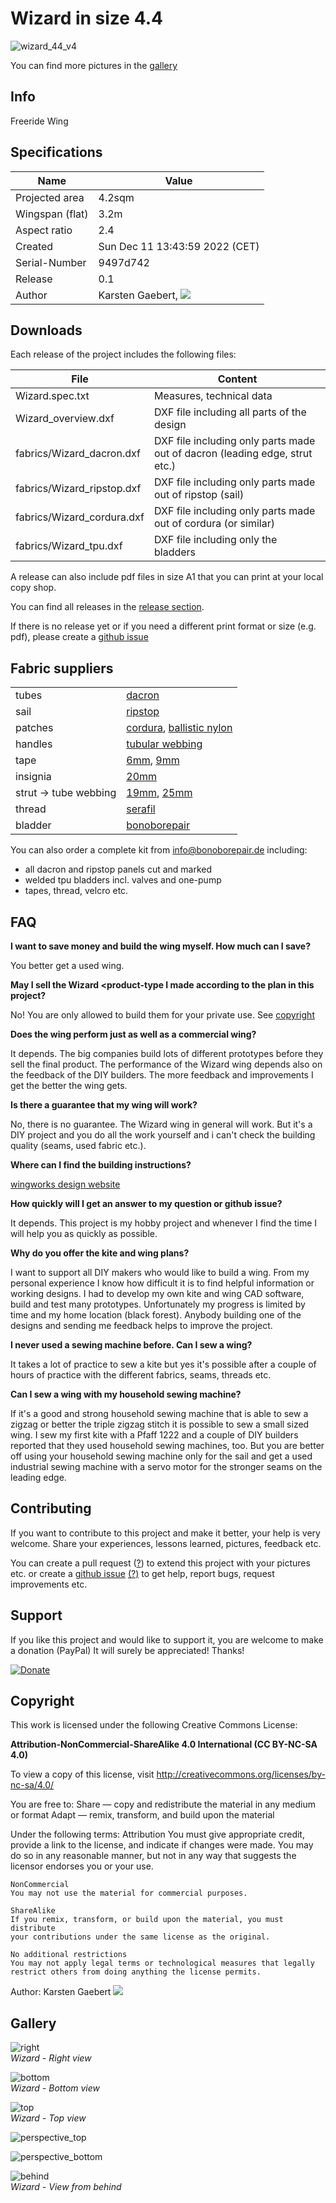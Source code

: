 # Wizard in size 4.4 #

![wizard_44_v4](https://github.com/wingworks/Wizard-Wing-4.4/blob/master/gallery/wizard_44_v4_front.png)

You can find more pictures in the [gallery](https://github.com/wingworks/Wizard/#gallery)

## Info ##


Freeride Wing


## Specifications ##

|Name|Value|
|--|--|
|Projected area|4.2sqm|
|Wingspan (flat)|3.2m|
|Aspect ratio|2.4|
|Created|Sun Dec 11 13:43:59 2022 (CET)|
|Serial-Number|9497d742|
|Release|0.1|
|Author|Karsten Gaebert, ![](https://github.com/wingworks/Wizard/blob/main/contact.gif)|

## Downloads ##

Each release of the project includes the following files:

|File|Content|
|--|--|
|Wizard.spec.txt|Measures, technical data|
|Wizard_overview.dxf|DXF file including all parts of the design|
|fabrics/Wizard_dacron.dxf|DXF file including only parts made out of dacron (leading edge, strut etc.)|
|fabrics/Wizard_ripstop.dxf|DXF file including only parts made out of ripstop (sail)|
|fabrics/Wizard_cordura.dxf|DXF file including only parts made out of cordura (or similar)|
|fabrics/Wizard_tpu.dxf|DXF file including only the bladders|

A release can also include pdf files in size A1 that you can print at your local copy shop. 

You can find all releases in the [release section](https://github.com/wingworks/Wizard/releases).

If there is no release yet or if you need a different print format or size (e.g. pdf), please create a [github issue](https://github.com/wingworks/Wizard/issues/new)

## Fabric suppliers ##

|||
|--|--|
|tubes|[dacron](https://www.extremtextil.de/en/search?sSearch=dacron)|
|sail|[ripstop](https://www.extremtextil.de/en/search?sSearch=ripstop+kite+polyester)|
|patches|[cordura](https://www.extremtextil.de/en/cordura-500den-tpu-coated-hf-weldable-370g-sqm.html), [ballistic nylon](https://www.extremtextil.de/en/ballistic-nylon-850den-ac-coated-390g-sqm.html)|
|handles|[tubular webbing](https://www.extremtextil.de/en/tubular-webbing-one-coloured-40mm.html)|
|tape|[6mm](https://www.extremtextil.de/en/double-sided-adhesive-tape-paper-carrier-6mm-x-50m.html), [9mm](https://www.extremtextil.de/en/double-sided-adhesive-tape-paper-carrier-9mm-x-50m.html)|
|insignia|[20mm](https://www.extremtextil.de/en/dacron-polyester-insignia-fabric-adhesive-tape-20mm-x-45m.html)|
|strut -> tube webbing|[19mm](https://www.extremtextil.de/en/twill-webbing-for-edgebinding-nylon-durable-19mm.html), [25mm](https://www.extremtextil.de/en/twill-webbing-for-edgebinding-nylon-durable-25mm.html)|
|thread|[serafil](https://www.extremtextil.de/en/search?sSearch=serafil)|
|bladder|[bonoborepair](https://bonoborepair.de/en/)|

You can also order a complete kit from <info@bonoborepair.de> including:

- all dacron and ripstop panels cut and marked
- welded tpu bladders incl. valves and one-pump
- tapes, thread, velcro etc.

## FAQ ##

**I want to save money and build the wing myself. How much can I save?**

You better get a used wing.

**May I sell the Wizard <product-type I made according to the plan in this project?**

No! You are only allowed to build them for your private use. See [copyright](https://github.com/wingworks/Wizard/#copyright)

**Does the wing perform just as well as a commercial wing?**

It depends. The big companies build lots of different prototypes before they sell the final product.
The performance of the Wizard wing depends also on the feedback of the DIY builders. The more feedback and improvements I get the better the wing gets.

**Is there a guarantee that my wing will work?**

No, there is no guarantee. The Wizard wing in general will work. But it's a DIY project and you do all the work yourself and i can't check the building quality (seams, used fabric etc.). 

**Where can I find the building instructions?**

[wingworks design website](http://www.wingworks-design.com)

**How quickly will I get an answer to my question or github issue?**

It depends. This project is my hobby project and whenever I find the time I will help you as quickly as possible.

**Why do you offer the kite and wing plans?**

I want to support all DIY makers who would like to build a wing. From my personal experience I know how difficult it is to find helpful information or working designs. I had to develop my own kite and wing CAD software, build and test many prototypes.
Unfortunately my progress is limited by time and my home location (black forest). Anybody building one of the designs and sending me feedback helps to improve the project.

**I never used a sewing machine before. Can I sew a wing?**

It takes a lot of practice to sew a kite but yes it's possible after a couple of hours of practice with the different fabrics, seams, threads etc.

**Can I sew a wing with my household sewing machine?**

If it's a good and strong household sewing machine that is able to sew a zigzag or better the triple zigzag stitch it is possible to sew a small sized wing. I sew my first kite with a Pfaff 1222 and a couple of DIY builders reported that they used household sewing machines, too. But you are better off using your household sewing machine only for the sail and get a used industrial sewing machine with a servo motor for the stronger seams on the leading edge.

## Contributing ##

If you want to contribute to this project and make it better, your help is very welcome. Share your experiences, lessons learned, pictures, feedback etc.

You can create a pull request ([?](https://docs.github.com/en/github/collaborating-with-pull-requests/proposing-changes-to-your-work-with-pull-requests/creating-a-pull-request)) to extend this project with your pictures etc. or create a [github issue](https://github.com/wingworks/Wizard/issues/new) [(?)](https://docs.github.com/en/issues/tracking-your-work-with-issues/creating-an-issue) to get help, report bugs, request improvements etc.

## Support ##

If you like this project and would like to support it, you are welcome to make a donation (PayPal)
It will surely be appreciated! Thanks!

[![Donate](https://www.paypalobjects.com/en_US/DK/i/btn/btn_donateCC_LG.gif)](https://www.paypal.com/cgi-bin/webscr?cmd=_s-xclick&hosted_button_id=S6NB4XW8WT5G8)

## Copyright ##

This work is licensed under the following Creative Commons License:

**Attribution-NonCommercial-ShareAlike 4.0 International (CC BY-NC-SA 4.0)** 

To view a copy of this license, visit
http://creativecommons.org/licenses/by-nc-sa/4.0/

You are free to:
    Share — copy and redistribute the material in any medium or format
    Adapt — remix, transform, and build upon the material

Under the following terms:
    Attribution
    You must give appropriate credit, provide a link to the license,
    and indicate if changes were made. You may do so in any reasonable manner,
    but not in any way that suggests the licensor endorses you or your use.

    NonCommercial
    You may not use the material for commercial purposes.

    ShareAlike
    If you remix, transform, or build upon the material, you must distribute 
    your contributions under the same license as the original. 
    
    No additional restrictions
    You may not apply legal terms or technological measures that legally 
    restrict others from doing anything the license permits. 

Author: Karsten Gaebert ![](https://github.com/wingworks/Wizard/blob/main/contact.gif)

## Gallery ##

![right](https://github.com/wingworks/Wizard-Wing-4.4/blob/master/gallery/wizard_44_v4_right.png)<br>
*Wizard - Right view*

![bottom](https://github.com/wingworks/Wizard-Wing-4.4/blob/master/gallery/wizard_44_v4_bottom.png)<br>
*Wizard - Bottom view*

![top](https://github.com/wingworks/Wizard-Wing-4.4/blob/master/gallery/wizard_44_v4_top.png)<br>
*Wizard - Top view*

![perspective_top](https://github.com/wingworks/Wizard-Wing-4.4/blob/master/gallery/wizard_44_v4_perspective_top.png)<br>

![perspective_bottom](https://github.com/wingworks/Wizard-Wing-4.4/blob/master/gallery/wizard_44_v4_perspective_bottom.png)<br>

![behind](https://github.com/wingworks/Wizard-Wing-4.4/blob/master/gallery/wizard_44_v4_behind.png)<br>
*Wizard - View from behind*

